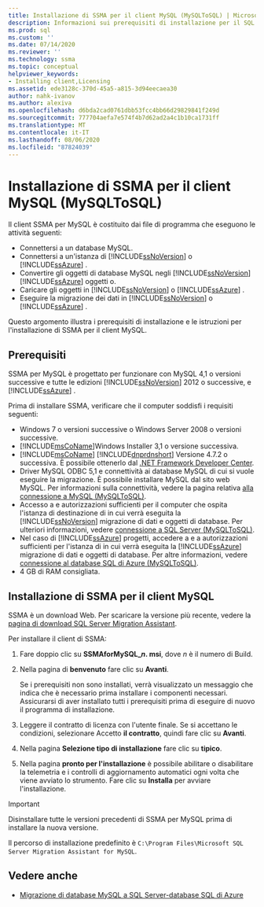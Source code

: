 ```yaml
---
title: Installazione di SSMA per il client MySQL (MySQLToSQL) | Microsoft Docs
description: Informazioni sui prerequisiti di installazione per il SQL Server Migration Assistant (SSMA) per il client MySQL e su come installare.
ms.prod: sql
ms.custom: ''
ms.date: 07/14/2020
ms.reviewer: ''
ms.technology: ssma
ms.topic: conceptual
helpviewer_keywords:
- Installing client,Licensing
ms.assetid: ede3128c-370d-45a5-a815-3d94eecaea30
author: nahk-ivanov
ms.author: alexiva
ms.openlocfilehash: d6bda2cad0761dbb53fcc4bb66d29829841f249d
ms.sourcegitcommit: 777704aefa7e574f4b7d62ad2a4c1b10ca1731ff
ms.translationtype: MT
ms.contentlocale: it-IT
ms.lasthandoff: 08/06/2020
ms.locfileid: "87824039"
---
```

# <a name="installing-ssma-for-mysql-client-mysqltosql"></a>Installazione di SSMA per il client MySQL (MySQLToSQL)

Il client SSMA per MySQL è costituito dai file di programma che eseguono le attività seguenti:

- Connettersi a un database MySQL.  
- Connettersi a un'istanza di [!INCLUDE[ssNoVersion](../../includes/ssnoversion-md.md)] o [!INCLUDE[ssAzure](../../includes/ssazure_md.md)] .
- Convertire gli oggetti di database MySQL negli [!INCLUDE[ssNoVersion](../../includes/ssnoversion-md.md)] [!INCLUDE[ssAzure](../../includes/ssazure_md.md)] oggetti o.
- Caricare gli oggetti in [!INCLUDE[ssNoVersion](../../includes/ssnoversion-md.md)] o [!INCLUDE[ssAzure](../../includes/ssazure_md.md)] .
- Eseguire la migrazione dei dati in [!INCLUDE[ssNoVersion](../../includes/ssnoversion-md.md)] o [!INCLUDE[ssAzure](../../includes/ssazure_md.md)] .

Questo argomento illustra i prerequisiti di installazione e le istruzioni per l'installazione di SSMA per il client MySQL.

## <a name="prerequisites"></a>Prerequisiti

SSMA per MySQL è progettato per funzionare con MySQL 4,1 o versioni successive e tutte le edizioni [!INCLUDE[ssNoVersion](../../includes/ssnoversion-md.md)] 2012 o successive, e [!INCLUDE[ssAzure](../../includes/ssazure_md.md)] .

Prima di installare SSMA, verificare che il computer soddisfi i requisiti seguenti:

- Windows 7 o versioni successive o Windows Server 2008 o versioni successive.
- [!INCLUDE[msCoName](../../includes/msconame_md.md)]Windows Installer 3,1 o versione successiva.
- [!INCLUDE[msCoName](../../includes/msconame_md.md)] [!INCLUDE[dnprdnshort](../../includes/dnprdnshort_md.md)] Versione 4.7.2 o successiva. È possibile ottenerlo dal [.NET Framework Developer Center](https://go.microsoft.com/fwlink/?LinkId=48882).
- Driver MySQL ODBC 5,1 e connettività ai database MySQL di cui si vuole eseguire la migrazione. È possibile installare MySQL dal sito web MySQL. Per informazioni sulla connettività, vedere la pagina relativa [alla connessione a MySQL &#40;MySQLToSQL&#41;](../../ssma/mysql/connecting-to-mysql-mysqltosql.md).
- Accesso a e autorizzazioni sufficienti per il computer che ospita l'istanza di destinazione di in cui verrà eseguita la [!INCLUDE[ssNoVersion](../../includes/ssnoversion-md.md)] migrazione di dati e oggetti di database. Per ulteriori informazioni, vedere [connessione a SQL Server &#40;MySQLToSQL&#41;](../../ssma/mysql/connecting-to-sql-server-mysqltosql.md).
- Nel caso di [!INCLUDE[ssAzure](../../includes/ssazure_md.md)] progetti, accedere a e a autorizzazioni sufficienti per l'istanza di in cui verrà eseguita la [!INCLUDE[ssAzure](../../includes/ssazure_md.md)] migrazione di dati e oggetti di database. Per altre informazioni, vedere [connessione al database SQL di Azure &#40;MySQLToSQL&#41;](../../ssma/mysql/connecting-to-azure-sql-db-mysqltosql.md).
- 4 GB di RAM consigliata.

## <a name="installing-ssma-for-mysql-client"></a>Installazione di SSMA per il client MySQL

SSMA è un download Web. Per scaricare la versione più recente, vedere la [pagina di download SQL Server Migration Assistant](https://aka.ms/ssmaformysql).

Per installare il client di SSMA:

1. Fare doppio clic su **SSMAforMySQL_*n*. msi**, dove *n* è il numero di Build.
2. Nella pagina di **benvenuto** fare clic su **Avanti**.

   Se i prerequisiti non sono installati, verrà visualizzato un messaggio che indica che è necessario prima installare i componenti necessari. Assicurarsi di aver installato tutti i prerequisiti prima di eseguire di nuovo il programma di installazione.

3. Leggere il contratto di licenza con l'utente finale. Se si accettano le condizioni, selezionare Accetto **il contratto**, quindi fare clic su **Avanti**.
4. Nella pagina **Selezione tipo di installazione** fare clic su **tipico**.
5. Nella pagina **pronto per l'installazione** è possibile abilitare o disabilitare la telemetria e i controlli di aggiornamento automatici ogni volta che viene avviato lo strumento. Fare clic su **Installa** per avviare l'installazione.

> [!IMPORTANT]
> Disinstallare tutte le versioni precedenti di SSMA per MySQL prima di installare la nuova versione.

Il percorso di installazione predefinito è `C:\Program Files\Microsoft SQL Server Migration Assistant for MySQL`.

## <a name="see-also"></a>Vedere anche

- [Migrazione di database MySQL a SQL Server-database SQL di Azure](../../ssma/mysql/migrating-mysql-databases-to-sql-server-azure-sql-db-mysqltosql.md)  
